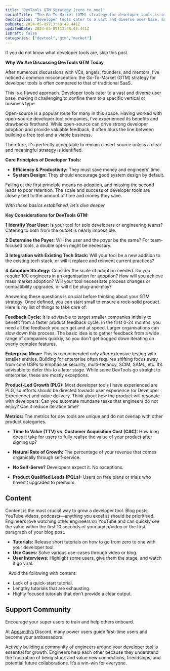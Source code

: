 ```yaml
---
title: 'DevTools GTM Strategy (zero to one)'
socialTitle: "The Go-To-Market (GTM) strategy for developer tools is often compared to that of traditional SaaS"
description: "Developer tools cater to a vast and diverse user base, making it challenging to confine them to a specific vertical or business type. "
pubDate: 2024-05-09T13:48:49.441Z
updatedDate: 2024-05-09T13:48:49.441Z
isDraft: false
categories: ["devtool","gtm","market"]
---
```


If you do not know what developer tools are, skip this post.

**Why We Are Discussing DevTools GTM Today**

After numerous discussions with VCs, angels, founders, and mentors, I’ve noticed a common misconception: the Go-To-Market (GTM) strategy for developer tools is often compared to that of traditional SaaS.

This is a flawed approach. Developer tools cater to a vast and diverse user base, making it challenging to confine them to a specific vertical or business type.

Open-source is a popular route for many in this space. Having worked with open-source developer tool companies, I’ve experienced its benefits and drawbacks firsthand. While open-source can drive strong developer adoption and provide valuable feedback, it often blurs the line between building a free tool and a viable business. 

Therefore, it's perfectly acceptable to remain closed-source unless a clear and meaningful strategy is identified.

**Core Principles of Developer Tools:**
- **Efficiency & Productivity:** They must save money and engineers’ time.
- **System Design:** They should encourage good system design by default.

Failing at the first principle means no adoption, and missing the second leads to poor retention. The scale and success of developer tools are closely tied to the amount of time and money they save.

*With these basics established, let’s dive deeper*

**Key Considerations for DevTools GTM:**

**1** **Identify Your User:** Is your tool for solo developers or engineering teams? Catering to both from the outset is nearly impossible.

**2** **Determine the Payer:** Will the user and the payer be the same? For team-focused tools, a double opt-in might be necessary.

**3** **Integration with Existing Tech Stack:** Will your tool be a new addition to the existing tech stack, or will it replace and reinvent current practices?

**4** **Adoption Strategy:** Consider the scale of adoption needed. Do you require 100 engineers in an organisation for adoption? How will you achieve mass market adoption? Will your tool necessitate process changes or compatibility upgrades, or will it be plug-and-play?

Answering these questions is crucial before thinking about your GTM strategy. Once defined, you can start small to ensure a rock-solid product. Here is my list of things to take care of:

**Feedback Cycle:** It is advisable to target smaller companies initially to benefit from a faster product feedback cycle. In the first 0-24 months, you need all the feedback you can get and at speed. Larger organisations can slow down this process. The basic idea is to gather feedback from a wide range of companies quickly, so you don’t get bogged down iterating on overly complex features.

**Enterprise Move:** This is recommended only after extensive testing with smaller entities. Building for enterprise often requires shifting focus away from core USPs to emphasise security, multi-tenancy, SCIM, SAML, etc. It’s advisable to defer this to a later stage. While some DevTools go straight to enterprise, these are mostly exceptions.

**Product-Led Growth (PLG):** Most developer tools I have experienced are PLG, so efforts should be directed towards user experience (or Developer Experience) and value delivery. Think about how the product will resonate with developers: Can you automate mundane tasks that engineers do not enjoy? Can it reduce iteration time?

**Metrics:** The metrics for dev tools are unique and do not overlap with other product categories.

* **Time to Value (TTV) vs. Customer Acquisition Cost (CAC):** How long does it take for users to fully realise the value of your product after signing up?

* **Natural Rate of Growth:** The percentage of your revenue that comes organically through self-service.

* **No Self-Serve?** Developers expect it. No exceptions.

* **Product Qualified Leads (PQLs):** Users on free plans or trials who haven’t upgraded to premium.

## Content
Content is the most crucial way to grow a developer tool. Blog posts, YouTube videos, podcasts—anything you excel at should be prioritised. Engineers love watching other engineers on YouTube and can quickly see the value within the first 10 seconds of your audio/video or the first paragraph of your blog post.

* **Tutorials:** Release short tutorials on how to go from zero to one with your developer tool.
* **Use Cases:** Solve various use-cases through video or blog.
* **User Interviews:** Highlight some users, give them the stage, and watch it go viral.

⠀Avoid the following with content:
* Lack of a quick-start tutorial.
* Lengthy tutorials that are exhausting.
* Highly focused tutorials that don’t provide a clear output.

## Support Community
Encourage your super users to train and help others onboard. 

At [Appsmith’s](https://appsmith.com) Discord, many power users guide first-time users and become your ambassadors. 

Actively building a community of engineers around your developer tool is essential for growth. Engineers help each other because they understand the frustration of being stuck and value new connections, friendships, and potential future collaborations. It’s a win-win for everyone.





